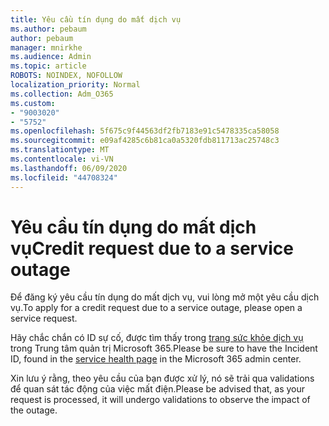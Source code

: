 ```yaml
---
title: Yêu cầu tín dụng do mất dịch vụ
ms.author: pebaum
author: pebaum
manager: mnirkhe
ms.audience: Admin
ms.topic: article
ROBOTS: NOINDEX, NOFOLLOW
localization_priority: Normal
ms.collection: Adm_O365
ms.custom:
- "9003020"
- "5752"
ms.openlocfilehash: 5f675c9f44563df2fb7183e91c5478335ca58058
ms.sourcegitcommit: e09af4285c6b81ca0a5320fdb811713ac25748c3
ms.translationtype: MT
ms.contentlocale: vi-VN
ms.lasthandoff: 06/09/2020
ms.locfileid: "44708324"
---
```

# <a name="credit-request-due-to-a-service-outage"></a><span data-ttu-id="91266-102">Yêu cầu tín dụng do mất dịch vụ</span><span class="sxs-lookup"><span data-stu-id="91266-102">Credit request due to a service outage</span></span>

<span data-ttu-id="91266-103">Để đăng ký yêu cầu tín dụng do mất dịch vụ, vui lòng mở một yêu cầu dịch vụ.</span><span class="sxs-lookup"><span data-stu-id="91266-103">To apply for a credit request due to a service outage, please open a service request.</span></span>

<span data-ttu-id="91266-104">Hãy chắc chắn có ID sự cố, được tìm thấy trong [trang sức khỏe dịch vụ](https://docs.microsoft.com/office365/enterprise/view-service-health) trong Trung tâm quản trị Microsoft 365.</span><span class="sxs-lookup"><span data-stu-id="91266-104">Please be sure to have the Incident ID, found in the [service health page](https://docs.microsoft.com/office365/enterprise/view-service-health) in the Microsoft 365 admin center.</span></span>

<span data-ttu-id="91266-105">Xin lưu ý rằng, theo yêu cầu của bạn được xử lý, nó sẽ trải qua validations để quan sát tác động của việc mất điện.</span><span class="sxs-lookup"><span data-stu-id="91266-105">Please be advised that, as your request is processed, it will undergo validations to observe the impact of the outage.</span></span>
